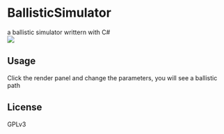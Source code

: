 # BallisticSimulator
a ballistic simulator writtern with C#  
![](http://i67.tinypic.com/2ikws55.png)

## Usage
Click the render panel and change the parameters, you will see a ballistic path

## License
GPLv3
